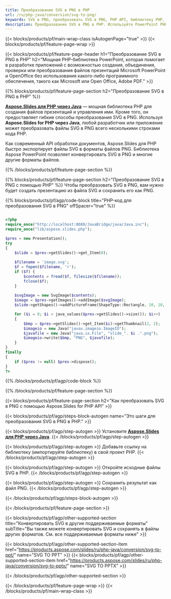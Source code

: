 ```yaml
---
title: Преобразование SVG в PNG в PHP
url: /ru/php-java/conversion/svg-to-png/
keywords: SVG в PNG, преобразовать SVG в PNG, PHP API, библиотеку PHP, SVG, PNG
description: Преобразование SVG в PNG в PHP. Используйте PowerPoint PHP API для преобразования файлов SVG в PNG
---
```


{{< blocks/products/pf/main-wrap-class isAutogenPage="true" >}}
{{< blocks/products/pf/feature-page-wrap >}}

{{< blocks/products/pf/feature-page-header h1="Преобразование SVG в PNG в PHP" h2="Мощная PHP-библиотека PowerPoint, которая помогает в разработке приложений с возможностью создания, объединения, проверки или преобразования файлов презентаций Microsoft PowerPoint и OpenOffice без использования какого-либо программного обеспечения, такого как Microsoft или Open Office, Adobe PDF." >}}

{{% blocks/products/pf/feature-page-section h2="Преобразование SVG в PNG в PHP" %}}

[**Aspose.Slides для PHP через Java**](https://products.aspose.com/slides/ru/php-java/) — мощная библиотека PHP для создания файлов презентаций и управления ими. Кроме того, он предоставляет гибкие способы преобразования SVG в PNG. Используя **Aspose.Slides for PHP через Java**, любой разработчик или приложение может преобразовать файлы SVG в PNG всего несколькими строками кода PHP.

Как современный API обработки документов, Aspose.Slides для PHP быстро экспортирует файлы SVG в форматы файлов PNG. Библиотека Aspose PowerPoint позволяет конвертировать SVG в PNG и многие другие форматы файлов.

{{% /blocks/products/pf/feature-page-section %}}

{{% blocks/products/pf/feature-page-section  h2="Преобразование SVG в PNG с помощью PHP" %}}
Чтобы преобразовать SVG в PNG, вам нужно будет создать презентацию из файла SVG и сохранить его как PNG.

{{% blocks/products/pf/agp/code-block title="PHP-код для преобразования SVG в PNG" offSpacer="true" %}}

```php

<?php
require_once("http://localhost:8080/JavaBridge/java/Java.inc");
require_once("lib/aspose.slides.php");

$pres = new Presentation();
try
{
    $slide = $pres->getSlides()->get_Item(0);
    
    $filename = 'image.svg';
    $f = fopen($filename, 'r');
    if ($f) {
        $contents = fread($f, filesize($filename));
        fclose($f);
    }
    
    $svgImage = new SvgImage($contents);
    $image = $pres->getImages()->addImage($svgImage);
    $slide->getShapes()->addPictureFrame(ShapeType::Rectangle, 10, 10, 100, 100, $image);

    for ($i = 0; $i < java_values($pres->getSlides()->size()); $i++)
    {
        $bmp = $pres->getSlides()->get_Item($i)->getThumbnail(2, 2);
        $imageio = new Java("javax.imageio.ImageIO");
        $javafile = new Java("java.io.File", "slide_". $i .".png");
        $imageio->write($bmp, "PNG", $javafile);
    }
}
finally
{
    if ($pres != null) $pres->dispose();
}
?>
```


{{% /blocks/products/pf/agp/code-block %}}

{{% /blocks/products/pf/feature-page-section %}}

{{< blocks/products/pf/feature-page-section  h2="Как преобразовать SVG в PNG с помощью Aspose.Slides for PHP API" >}}

{{< blocks/products/pf/agp/steps-block-autogen name="Это шаги для преобразования SVG в PNG в PHP." >}}

{{< blocks/products/pf/agp/step-autogen >}}
Установите [**Aspose.Slides для PHP через Java**](https://products.aspose.com/slides/ru/php-java/).
{{< /blocks/products/pf/agp/step-autogen >}}

{{< blocks/products/pf/agp/step-autogen >}}
Добавьте ссылку на библиотеку (импортируйте библиотеку) в свой проект PHP.
{{< /blocks/products/pf/agp/step-autogen >}}

{{< blocks/products/pf/agp/step-autogen >}}
Откройте исходные файлы SVG в PHP.
{{< /blocks/products/pf/agp/step-autogen >}}

{{< blocks/products/pf/agp/step-autogen >}}
Сохранить результат как файл PNG.
{{< /blocks/products/pf/agp/step-autogen >}}

{{< /blocks/products/pf/agp/steps-block-autogen >}}

{{< /blocks/products/pf/feature-page-section >}}

{{< blocks/products/pf/agp/other-supported-section title="Конвертировать SVG в другие поддерживаемые форматы" subTitle="Вы также можете конвертировать SVG и сохранять в файлы других форматов. См. все поддерживаемые форматы ниже" >}}

{{< blocks/products/pf/agp/other-supported-section-item href="https://products.aspose.com/slides/ru/php-java/conversion/svg-to-ppt/" name="SVG TO PPT" >}}
{{< blocks/products/pf/agp/other-supported-section-item href="https://products.aspose.com/slides/ru/php-java/conversion/svg-to-pptx/" name="SVG TO PPTX" >}}


{{< /blocks/products/pf/agp/other-supported-section >}}

{{< /blocks/products/pf/feature-page-wrap >}}
{{< /blocks/products/pf/main-wrap-class >}}